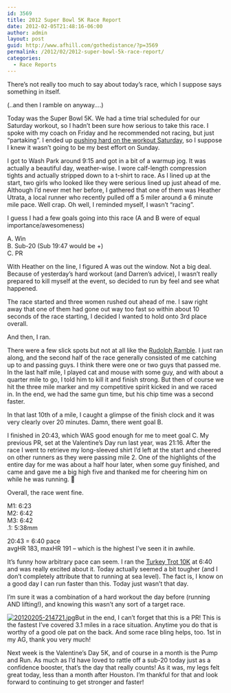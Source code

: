 ```yaml
---
id: 3569
title: 2012 Super Bowl 5K Race Report
date: 2012-02-05T21:48:16-06:00
author: admin
layout: post
guid: http://www.afhill.com/gothedistance/?p=3569
permalink: /2012/02/2012-super-bowl-5k-race-report/
categories:
  - Race Reports
---
```

There’s not really too much to say about today’s race, which I suppose says something in itself. 

(..and then I ramble on anyway&#8230;.)

Today was the Super Bowl 5K. We had a time trial scheduled for our Saturday workout, so I hadn’t been sure how serious to take this race. I spoke with my coach on Friday and he recommended not racing, but just “partaking”. I ended up [pushing hard on the workout Saturday](http://www.afhill.com/gothedistance/2012/02/parking/ "Parking on a driveway and running in a parking garage!"), so I suppose I knew it wasn’t going to be my best effort on Sunday. 

I got to Wash Park around 9:15 and got in a bit of a warmup jog. It was actually a beautiful day, weather-wise. I wore calf-length compression tights and actually stripped down to a t-shirt to race. As I lined up at the start, two girls who looked like they were serious lined up just ahead of me. Although I’d never met her before, I gathered that one of them was Heather Utrata, a local runner who recently pulled off a 5 miler around a 6 minute mile pace. Well crap. Oh well, I reminded myself, I wasn’t “racing”. 

I guess I had a few goals going into this race (A and B were of equal importance/awesomeness)

A. Win  
B. Sub-20 (Sub 19:47 would be +)  
C. PR 

With Heather on the line, I figured A was out the window. Not a big deal. Because of yesterday’s hard workout (and Darren’s advice), I wasn’t really prepared to kill myself at the event, so decided to run by feel and see what happened. 

The race started and three women rushed out ahead of me. I saw right away that one of them had gone out way too fast so within about 10 seconds of the race starting, I decided I wanted to hold onto 3rd place overall.

And then, I ran.

There were a few slick spots but not at all like the [Rudolph Ramble](http://www.afhill.com/gothedistance/2011/12/rudolph-ramble-race-report/ "Rudolph Ramble Race Report"). I just ran along, and the second half of the race generally consisted of me catching up to and passing guys. I think there were one or two guys that passed me. In the last half mile, I played cat and mouse with some guy, and with about a quarter mile to go, I told him to kill it and finish strong. But then of course we hit the three mile marker and my competitive spirit kicked in and we raced in. In the end, we had the same gun time, but his chip time was a second faster. 

In that last 10th of a mile, I caught a glimpse of the finish clock and it was very clearly over 20 minutes. Damn, there went goal B. 

I finished in 20:43, which WAS good enough for me to meet goal C. My previous PR, set at the Valentine’s Day run last year, was 21:16. After the race I went to retrieve my long-sleeved shirt I’d left at the start and cheered on other runners as they were passing mile 2. One of the highlights of the entire day for me was about a half hour later, when some guy finished, and came and gave me a big high five and thanked me for cheering him on while he was running. 🙂

Overall, the race went fine. 

M1: 6:23  
M2: 6:42  
M3: 6:42  
.1: 5:38mm

20:43 = 6:40 pace  
avgHR 183, maxHR 191 – which is the highest I’ve seen it in awhile.

It’s funny how arbitrary pace can seem. I ran the [Turkey Trot 10K](http://www.afhill.com/gothedistance/2011/11/mesa-2011-turkey-trot-race-report/ "Mesa 2011 Turkey Trot Race Report") at 6:40 and was really excited about it. Today actually seemed a bit tougher (and I don’t completely attribute that to running at sea level). The fact is, I know on a good day I can run faster than this. Today just wasn’t that day. 

I’m sure it was a combination of a hard workout the day before (running AND lifting!), and knowing this wasn’t any sort of a target race.

[<img src="http://www.afhill.com/gothedistance/wp-content/uploads/2012/02/20120205-214721.jpg" alt="20120205-214721.jpg" class="alignright size-full" />](http://www.afhill.com/gothedistance/wp-content/uploads/2012/02/20120205-214721.jpg)But in the end, I can’t forget that this is a PR! This is the fastest I’ve covered 3.1 miles in a race situation. Anytime you do that is worthy of a good ole pat on the back. And some race bling helps, too. 1st in my AG, thank you very much! 

Next week is the Valentine’s Day 5K, and of course in a month is the Pump and Run. As much as I’d have loved to rattle off a sub-20 today just as a confidence booster, that’s the day that really counts! As it was, my legs felt great today, less than a month after Houston. I’m thankful for that and look forward to continuing to get stronger and faster!